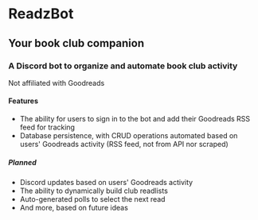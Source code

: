 # ReadzBot

## Your book club companion

### A Discord bot to organize and automate book club activity

Not affiliated with Goodreads

#### Features

- The ability for users to sign in to the bot and add their Goodreads RSS feed for tracking
- Database persistence, with CRUD operations automated based on users' Goodreads activity (RSS feed, not from API nor scraped)

##### Planned

- Discord updates based on users' Goodreads activity
- The ability to dynamically build club readlists
- Auto-generated polls to select the next read
- And more, based on future ideas
